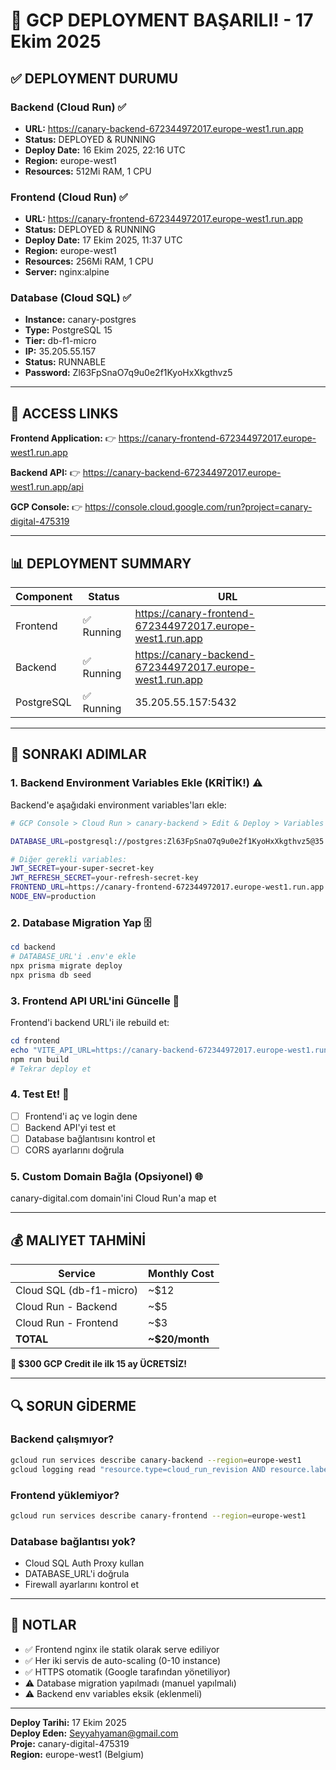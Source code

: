 # 🎉 GCP DEPLOYMENT BAŞARILI! - 17 Ekim 2025

## ✅ DEPLOYMENT DURUMU

### Backend (Cloud Run) ✅
- **URL:** https://canary-backend-672344972017.europe-west1.run.app
- **Status:** DEPLOYED & RUNNING
- **Deploy Date:** 16 Ekim 2025, 22:16 UTC
- **Region:** europe-west1
- **Resources:** 512Mi RAM, 1 CPU

### Frontend (Cloud Run) ✅
- **URL:** https://canary-frontend-672344972017.europe-west1.run.app
- **Status:** DEPLOYED & RUNNING
- **Deploy Date:** 17 Ekim 2025, 11:37 UTC
- **Region:** europe-west1
- **Resources:** 256Mi RAM, 1 CPU
- **Server:** nginx:alpine

### Database (Cloud SQL) ✅
- **Instance:** canary-postgres
- **Type:** PostgreSQL 15
- **Tier:** db-f1-micro
- **IP:** 35.205.55.157
- **Status:** RUNNABLE
- **Password:** Zl63FpSnaO7q9u0e2f1KyoHxXkgthvz5

---

## 🔗 ACCESS LINKS

**Frontend Application:**
👉 https://canary-frontend-672344972017.europe-west1.run.app

**Backend API:**
👉 https://canary-backend-672344972017.europe-west1.run.app/api

**GCP Console:**
👉 https://console.cloud.google.com/run?project=canary-digital-475319

---

## 📊 DEPLOYMENT SUMMARY

| Component | Status | URL |
|-----------|--------|-----|
| Frontend | ✅ Running | https://canary-frontend-672344972017.europe-west1.run.app |
| Backend | ✅ Running | https://canary-backend-672344972017.europe-west1.run.app |
| PostgreSQL | ✅ Running | 35.205.55.157:5432 |

---

## 🎯 SONRAKI ADIMLAR

### 1. Backend Environment Variables Ekle (KRİTİK!) ⚠️
Backend'e aşağıdaki environment variables'ları ekle:

```bash
# GCP Console > Cloud Run > canary-backend > Edit & Deploy > Variables

DATABASE_URL=postgresql://postgres:Zl63FpSnaO7q9u0e2f1KyoHxXkgthvz5@35.205.55.157:5432/railway

# Diğer gerekli variables:
JWT_SECRET=your-super-secret-key
JWT_REFRESH_SECRET=your-refresh-secret-key
FRONTEND_URL=https://canary-frontend-672344972017.europe-west1.run.app
NODE_ENV=production
```

### 2. Database Migration Yap 🗄️
```powershell
cd backend
# DATABASE_URL'i .env'e ekle
npx prisma migrate deploy
npx prisma db seed
```

### 3. Frontend API URL'ini Güncelle 🔧
Frontend'i backend URL'i ile rebuild et:
```powershell
cd frontend
echo "VITE_API_URL=https://canary-backend-672344972017.europe-west1.run.app/api" > .env.production
npm run build
# Tekrar deploy et
```

### 4. Test Et! 🧪
- [ ] Frontend'i aç ve login dene
- [ ] Backend API'yi test et
- [ ] Database bağlantısını kontrol et
- [ ] CORS ayarlarını doğrula

### 5. Custom Domain Bağla (Opsiyonel) 🌐
canary-digital.com domain'ini Cloud Run'a map et

---

## 💰 MALIYET TAHMİNİ

| Service | Monthly Cost |
|---------|--------------|
| Cloud SQL (db-f1-micro) | ~$12 |
| Cloud Run - Backend | ~$5 |
| Cloud Run - Frontend | ~$3 |
| **TOTAL** | **~$20/month** |

**🎁 $300 GCP Credit ile ilk 15 ay ÜCRETSİZ!**

---

## 🔍 SORUN GİDERME

### Backend çalışmıyor?
```bash
gcloud run services describe canary-backend --region=europe-west1
gcloud logging read "resource.type=cloud_run_revision AND resource.labels.service_name=canary-backend"
```

### Frontend yüklemiyor?
```bash
gcloud run services describe canary-frontend --region=europe-west1
```

### Database bağlantısı yok?
- Cloud SQL Auth Proxy kullan
- DATABASE_URL'i doğrula
- Firewall ayarlarını kontrol et

---

## 📝 NOTLAR

- ✅ Frontend nginx ile statik olarak serve ediliyor
- ✅ Her iki servis de auto-scaling (0-10 instance)
- ✅ HTTPS otomatik (Google tarafından yönetiliyor)
- ⚠️ Database migration yapılmadı (manuel yapılmalı)
- ⚠️ Backend env variables eksik (eklenmeli)

---

**Deploy Tarihi:** 17 Ekim 2025  
**Deploy Eden:** Seyyahyaman@gmail.com  
**Proje:** canary-digital-475319  
**Region:** europe-west1 (Belgium)
